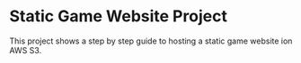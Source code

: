 # Static Game Website Project
 This project shows a step by step guide to hosting a static game website ion AWS S3.
